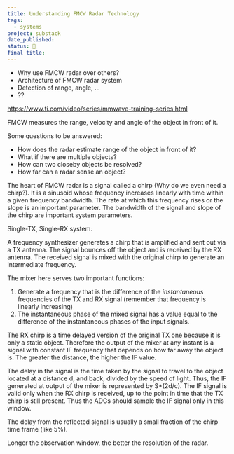 ```yaml
---
title: Understanding FMCW Radar Technology
tags:
  - systems
project: substack
date_published: 
status: 🚧
final title:
---
```

- Why use FMCW radar over others?
- Architecture of FMCW radar system
- Detection of range, angle, ...
- ??

https://www.ti.com/video/series/mmwave-training-series.html

FMCW measures the range, velocity and angle of the object in front of it.

Some questions to be answered:
- How does the radar estimate range of the object in front of it?
- What if there are multiple objects?
- How can two closeby objects be resolved?
- How far can a radar sense an object?

The heart of FMCW radar is a signal called a chirp (Why do we even need a chirp?). It is a sinusoid whose frequency increases linearly with time within a given frequency bandwidth. The rate at which this frequency rises or the slope is an important parameter. The bandwidth of the signal and slope of the chirp are important system parameters.

Single-TX, Single-RX system.

A frequency synthesizer generates a chirp that is amplified and sent out via a TX antenna. The signal bounces off the object and is received by the RX antenna.  The received signal is mixed with  the original chirp to generate an intermediate frequency.

The mixer here serves two important functions:
1. Generate a frequency that is the difference of the *instantaneous* frequencies of the TX and RX signal (remember that frequency is linearly increasing)
2. The instantaneous phase of the mixed signal has a value equal to the difference of the instantaneous phases of the input signals.

The RX chirp is a time delayed version of the original TX one because it is only a static object. Therefore the output of the mixer at any instant is a signal with constant IF frequency that depends on how far away the object is. The greater the distance, the higher the IF value.

The delay in the signal is the time taken by the signal to travel to the object located at a distance d, and back, divided by the speed of light. Thus, the IF generated at output of the mixer is represented by S*(2d/c). The IF signal is valid only when the RX chirp is received, up to the point in time that the TX chirp is still present. Thus the ADCs should sample the IF signal only in this window.

The delay from the reflected signal is usually a small fraction of the chirp time frame (like 5%).

Longer the observation window, the better the resolution of the radar. 

